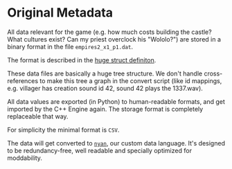 Original Metadata
=================

All data relevant for the game (e.g. how much costs building the castle?
What cultures exist? Can my priest overclock his "Wololo?")
are stored in a binary format in the file `empires2_x1_p1.dat`.

The format is described in the [huge struct definiton](/openage/convert/gamedata/empiresdat.py).


These data files are basically a huge tree structure.
We don't handle cross-references to make this tree a graph in the convert
script (like id mappings, e.g. villager has creation sound id 42,
sound 42 plays the 1337.wav).

All data values are exported (in Python) to human-readable formats,
and get imported by the C++ Engine again.
The storage format is completely replaceable that way.

For simplicity the minimal format is `CSV`.

The data will get converted to [`nyan`](/doc/nyan), our custom data language.
It's designed to be redundancy-free, well readable and specially optimized for
moddability.
